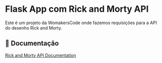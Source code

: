# Flask App com Rick and Morty API

Este é um projeto da WomakersCode onde fazemos requisições para a API do desenho Rick and Morty.

## 📑 Documentação
[Rick and Morty API Documentation](https://rickandmortyapi.com/documentation)
